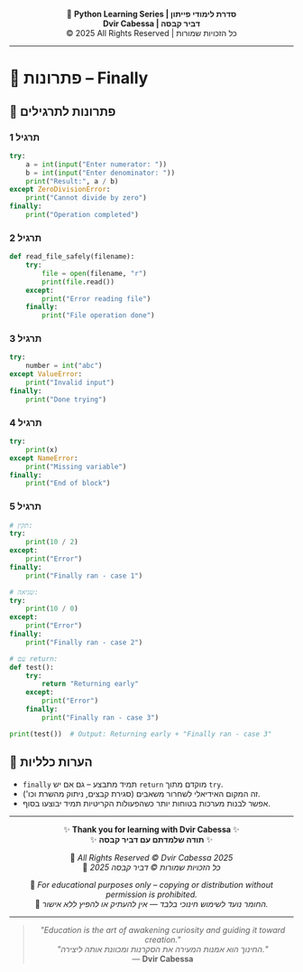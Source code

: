 <!-- DC_HEADER_START -->
<div align="center">

🐍 **Python Learning Series | סדרת לימודי פייתון**  
**Dvir Cabessa | דביר קבסה**  
© 2025 All Rights Reserved | כל הזכויות שמורות

</div>

---
<!-- DC_HEADER_END -->

# 📘 פתרונות – Finally

## 🧪 פתרונות לתרגילים

### תרגיל 1
```python
try:
    a = int(input("Enter numerator: "))
    b = int(input("Enter denominator: "))
    print("Result:", a / b)
except ZeroDivisionError:
    print("Cannot divide by zero")
finally:
    print("Operation completed")
```

### תרגיל 2
```python
def read_file_safely(filename):
    try:
        file = open(filename, "r")
        print(file.read())
    except:
        print("Error reading file")
    finally:
        print("File operation done")
```

### תרגיל 3
```python
try:
    number = int("abc")
except ValueError:
    print("Invalid input")
finally:
    print("Done trying")
```

### תרגיל 4
```python
try:
    print(x)
except NameError:
    print("Missing variable")
finally:
    print("End of block")
```

### תרגיל 5
```python
# תקין:
try:
    print(10 / 2)
except:
    print("Error")
finally:
    print("Finally ran - case 1")

# שגיאה:
try:
    print(10 / 0)
except:
    print("Error")
finally:
    print("Finally ran - case 2")

# עם return:
def test():
    try:
        return "Returning early"
    except:
        print("Error")
    finally:
        print("Finally ran - case 3")

print(test())  # Output: Returning early + "Finally ran - case 3"
```

## 💬 הערות כלליות

* `finally` תמיד מתבצע – גם אם יש `return` מוקדם מתוך `try`.
* זה המקום האידיאלי לשחרור משאבים (סגירת קבצים, ניתוק מהשרת וכו').
* אפשר לבנות מערכות בטוחות יותר כשהפעולות הקריטיות תמיד יבוצעו בסוף.

<!-- DC_FOOTER_START -->
---

<div align="center">

✨ **Thank you for learning with Dvir Cabessa** ✨  
✨ **תודה שלמדתם עם דביר קבסה** ✨  

📘 *All Rights Reserved © Dvir Cabessa 2025*  
📘 *כל הזכויות שמורות © דביר קבסה 2025*  

🔗 *For educational purposes only – copying or distribution without permission is prohibited.*  
🔗 *החומר נועד לשימוש חינוכי בלבד — אין להעתיק או להפיץ ללא אישור.*

---

> _"Education is the art of awakening curiosity and guiding it toward creation."_  
> _"החינוך הוא אמנות המעירה את הסקרנות ומכוונת אותה ליצירה."_  
> — **Dvir Cabessa**

</div>
<!-- DC_FOOTER_END -->

